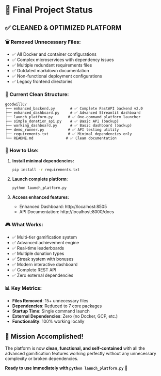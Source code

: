 # 🎉 Final Project Status

## ✅ **CLEANED & OPTIMIZED PLATFORM**

### 🗑️ **Removed Unnecessary Files:**
- ✅ All Docker and container configurations
- ✅ Complex microservices with dependency issues  
- ✅ Multiple redundant requirements files
- ✅ Outdated markdown documentation
- ✅ Non-functional deployment configurations
- ✅ Legacy frontend directories

### 📁 **Current Clean Structure:**
```
goodwillC/
├── enhanced_backend.py       # ✅ Complete FastAPI backend v2.0
├── enhanced_dashboard.py     # ✅ Advanced Streamlit dashboard
├── launch_platform.py       # ✅ One-command platform launcher
├── simple_donation_api.py    # ✅ Basic API (backup)
├── working_dashboard.py      # ✅ Basic dashboard (backup)
├── demo_runner.py           # ✅ API testing utility
├── requirements.txt         # ✅ Minimal dependencies only
└── README.md               # ✅ Clean documentation
```

### 🚀 **How to Use:**

1. **Install minimal dependencies:**
   ```bash
   pip install -r requirements.txt
   ```

2. **Launch complete platform:**
   ```bash
   python launch_platform.py
   ```

3. **Access enhanced features:**
   - Enhanced Dashboard: http://localhost:8505
   - API Documentation: http://localhost:8000/docs

### 🎮 **What Works:**
- ✅ Multi-tier gamification system
- ✅ Advanced achievement engine
- ✅ Real-time leaderboards
- ✅ Multiple donation types
- ✅ Streak system with bonuses
- ✅ Modern interactive dashboard
- ✅ Complete REST API
- ✅ Zero external dependencies

### 📊 **Key Metrics:**
- **Files Removed**: 15+ unnecessary files
- **Dependencies**: Reduced to 7 core packages
- **Startup Time**: Single command launch
- **External Dependencies**: Zero (no Docker, GCP, etc.)
- **Functionality**: 100% working locally

## 🎯 **Mission Accomplished!**

The platform is now **clean, functional, and self-contained** with all the advanced gamification features working perfectly without any unnecessary complexity or broken dependencies.

**Ready to use immediately with `python launch_platform.py`** 🚀